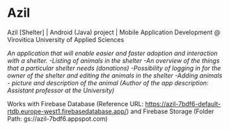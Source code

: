 # Azil
Azil [Shelter] | Android (Java) project | Mobile Application Development @ Virovitica University of Applied Sciences

*An application that will enable easier and faster adoption and interaction with a shelter.
-Listing of animals in the shelter
-An overview of the things that a particular shelter needs (donations)
-Possibility of logging in for the owner of the shelter and editing the animals in the shelter
-Adding animals - picture and description of the animal
(Author of the app description: Assistant professor at the University)*

Works with Firebase Database (Reference URL: https://azil-7bdf6-default-rtdb.europe-west1.firebasedatabase.app/) and Firebase Storage (Folder Path: gs://azil-7bdf6.appspot.com)
